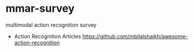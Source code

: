# mmar-survey
multimodal action recognition survey

* Action Recognition Articles
https://github.com/mbilalshaikh/awesome-action-recognition 
